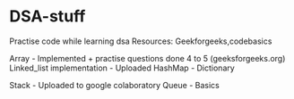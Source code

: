 # DSA-stuff
Practise code while learning dsa
Resources: Geekforgeeks,codebasics

Array - Implemented + practise questions done 4 to 5 (geeksforgeeks.org)
Linked_list implementation - Uploaded
HashMap - Dictionary


Stack - Uploaded to google colaboratory
Queue - Basics


